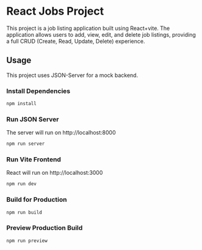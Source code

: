 # React Jobs Project 

This project is a job listing application built using React+vite. The application allows users to add, view, edit, and delete job listings, providing a full CRUD (Create, Read, Update, Delete) experience. 


## Usage

This project uses JSON-Server for a mock backend.

### Install Dependencies

```bash
npm install
```

### Run JSON Server

The server will run on http://localhost:8000

```bash
npm run server
```

### Run Vite Frontend

React will run on http://localhost:3000

```bash
npm run dev
```

### Build for Production

```bash
npm run build
```

### Preview Production Build

```bash
npm run preview
```
